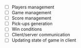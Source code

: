 - [ ] Players management
- [ ] Game management
- [ ] Score management
- [ ] Pick-ups generation
- [ ] Win conditions
- [ ] Client/server communication
- [ ] Updating state of game in client
